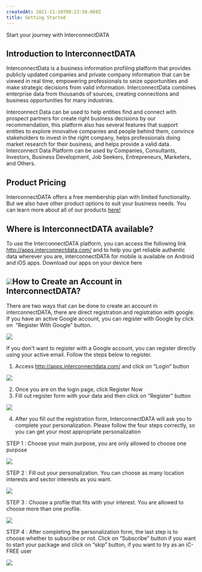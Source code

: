 ```yaml
---
createdAt: 2021-11-10T00:23:50.669Z
title: Getting Started
---
```

<!--StartFragment-->

Start your journey with InterconnectDATA

## **Introduction to InterconnectDATA**

InterconnectData is a business information profiling platform that provides publicly updated companies and private company information that can be viewed in real time, empowering professionals to seize opportunities and make strategic decisions from valid information. InterconnectData combines enterprise data from thousands of sources, creating connections and business opportunities for many industries.

Interconnect Data can be used to help entities find and connect with prospect partners for create right business decisions by our recommendation, this platform also has several features that support entities to explore innovative companies and people behind them, convince stakeholders to invest in the right company, helps professionals doing market research for their business, and helps provide a valid data. Interconnect Data Platform can be used by Companies, Consultants, Investors, Business Development, Job Seekers, Entrepreneurs, Marketers, and Others.

## **Product Pricing**

InterconnectDATA offers a free membership plan with limited functionality. But we also have other product options to suit your business needs. You can learn more about all of our products [here!](https://lp.interconnectdata.com/product)

## **Where is InterconnectDATA available?**

To use the InterconnectDATA platform, you can access the following link <http://apps.interconnectdata.com/> and to help you get reliable authentic data wherever you are, interconnectDATA for mobile is available on Android and iOS apps. Download our apps on your device here

## ![](https://lh6.googleusercontent.com/8RJBWzd7iYvgbvcvQdExmfrUOvtda5wxSGQgNsZfurQu9AXmuUNI-uqD95IuKf2QRtnVnf6PD1_oJd6DdGaPkduLn80exk0PmJjlpdmUJa-uYlRbWQlFfPDEKTKjIR7PFFMng9Fk)**How to Create an Account in InterconnectDATA?**

There are two ways that can be done to create an account in interconnectDATA, there are direct registration and registration with google. If you have an active Google account, you can register with Google by click on  “Register With Google” button. 

![](https://lh6.googleusercontent.com/cc00fZNqFnJFw2-te4eLTyxUDqXJR2gtg0xlsjqwtshTH8M_BWGG20QaADKlyiizDJdEh0VQJ-TG_LWccJeAUQa-rohY1tMCRBInOTWttAd7iLWegrZZBbROJfAQgfntKTRd4rtv)

If you don't want to register with a Google account, you can register directly using your active email. Follow the steps below to register.

1. Access <http://apps.interconnectdata.com/> and click on “Login” button

![](https://lh5.googleusercontent.com/2VjJ7IP5SJ_D8sb3HAbbX2fPTr2wgc1c7gQ57yoWIy1MU5Ep89YEU9VlEjOwNY8-n7WtC-uGdRt8b4tbpJXZi6lXhrOVUB0RpEQTmbQBeLwdvUQ9b9IyBffd9z27ZgBi_QPxzVe2)

2. Once you are on the login page, click Register Now
3. Fill out register form with your data and then click on “Register” button

![](https://lh4.googleusercontent.com/nNDPoPmneF5U_4r9PGme59YN0ylOIujpVsKoKTGMz7mAIXL2aG--7fO8imKim2_8bHNwk30EoaNsqE8vEN_O_OvY5EnVHehSj6layqSHxYMrFXdt2MT2XX9l608TkFqzceVtfpwW)

4. After you fill out the registration form, InterconnectDATA will ask you to complete your personalization. Please follow the four steps correctly, so you can get your most appropriate personalization



STEP 1 : Choose your main purpose, you are only allowed to choose one purpose

![](https://lh5.googleusercontent.com/hh4wbSTPQi-H556vhUxIvYxRFnJFx1944-Wz2Xqbnps8w5H3AQk3LmySxpE9k1qXlYM7kKAv-xAWqg9KqVjrzNQLe2x0DXKVOE8iR1D_8Mi-W77Oj6u-15MhO6V8LH12Uhh7Hr8r)



STEP 2 : Fill out your personalization. You can choose as many location interests and sector interests as you want.

![](https://lh6.googleusercontent.com/zEAZYBhNNYuhePcE0P3iI1Y0mWo5G9OKqEWiclPheWVLTybGCg9sefMdB9d-xWs_UC5KEI9lF_L6aTQjugV-4Js9UB_ynB-VhIre-QxToKedzRz-S_dsjdwahxdtEbK_CzXuTdYt)



STEP 3 : Choose a profile that fits with your interest. You are allowed to choose more than one profile.

![](https://lh3.googleusercontent.com/Nf2EBmQAny8RFmJ0j1owrAGh3TUXELfiNuyCsVK-w0sP3eWPLofVPmSTzID-dk-xaGleZF667-17ITd7B6HApknPVjXCfG-O4lLKH_NaLgzOesRWJRhRVCPe2PTMLzEOoISaa6h9)



STEP 4 : After completing the personalization form, the last step is to choose whether to subscribe or not. Click on “Subscribe” button if you want to start your package and click on “skip” button, if you want to try as an iC-FREE user

![](https://lh3.googleusercontent.com/5W0bAq5tsD5ENeCOe3T6RWzqRJDjJ7eGCvlY5p8VUR4wtIhKK4KZDdgB5igJYZzrNUTo5BUymrHRohDCRkw9Npt5dprtqo-onH4_I1DHhtpiX3ddalbE1GmEive7xb_jhHMWP1pu)



<!--EndFragment-->
